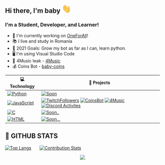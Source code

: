 ## Hi there, I'm baby <img src="https://raw.githubusercontent.com/ABSphreak/ABSphreak/master/gifs/Hi.gif" width="30px">

### I'm a Student, Developer, and Learner!
- 🤖 I'm currently working on [OneForAll](https://discord.gg/n2EvRECf88)!
- 📚 I live and study in Romania
- 🥅 2021 Goals: Grow my bot as far as I can, learn python.
- 🖥 I'm using Visual Studio Code
- 🎵 4Music leak - [4Music](https://github.com/whoisbaby/4music)
- 💰 Coins Bot - [baby-coins](https://github.com/whoisbaby/baby-coins)


<!-- START OF PROFILE STACK, DO NOT REMOVE -->
| 💻 **Technology** | 🚀 **Projects** |
|-|-|
| [![Python](https://img.shields.io/static/v1?label=&message=Python&color=3C78A9&logo=python&logoColor=FFFFFF)](https://www.python.org/) | [![Soon](https://img.shields.io/static/v1?label=&message=Soon..&color=000605&logo=github&logoColor=white&labelColor=000605)](https://github.com/whoisbaby) |
| [![JavaScript](https://img.shields.io/static/v1?label=&message=JavaScript&color=F1E05A&logo=javascript&logoColor=FFFFFF)](https://developer.mozilla.org/en-US/docs/Web/JavaScript) | [![TwitchFollowers](https://img.shields.io/static/v1?label=&message=TwitchFollowers&color=000605&logo=github&logoColor=white&labelColor=000605)](https://github.com/whoisbaby/TwitchFollowers) [![CoinsBot](https://img.shields.io/static/v1?label=&message=CoinsBot&color=000605&logo=github&logoColor=white&labelColor=000605)](https://github.com/whoisbaby/baby-coins) [![4Music](https://img.shields.io/static/v1?label=&message=4Music&color=000605&logo=github&logoColor=white&labelColor=000605)](https://github.com/whoisbaby/4music) [![Discord Activites](https://img.shields.io/static/v1?label=&message=Discord-Activites&color=000605&logo=github&logoColor=white&labelColor=000605)](https://github.com/whoisbaby/discord-activities)|
| [![C](https://img.shields.io/static/v1?label=&message=C&color=4FA1EF&logo=c&logoColor=FFFFFF)](https://www.programiz.com/c-programming/) | [![Soon..](https://img.shields.io/static/v1?label=&message=Soon..&color=000605&logo=github&logoColor=white&labelColor=000605)](https://github.com/whoisbaby) |
| [![HTML](https://img.shields.io/static/v1?label=&message=HTML&color=ff751a&logo=HTML5&logoColor=FFFFFF)](https://developer.mozilla.org/en-US/docs/Web/Guide/HTML/HTML5) | [![Soon...](https://img.shields.io/static/v1?label=&message=Soon..&color=000605&logo=github&logoColor=white&labelColor=000605)](https://github.com/whoisbaby)  |
<!-- END OF PROFILE STACK, DO NOT REMOVE -->


## 📝 GITHUB STATS

[![Top Langs](https://github-readme-stats.vercel.app/api/top-langs/?username=whoisbaby&hide=Vue)](https://github.com/whoisbaby/github-readme-stats) 
&nbsp; &nbsp; &nbsp;
[![Contribution Stats](https://github-contribution-stats.vercel.app/api/?username=whoisbaby)](https://github.com/whoisbaby/github-contribution-stats/) 

 <p align="center">
   <img src="https://profile-counter.glitch.me/whoisbaby/count.svg" />
  </p>

[website]: https://one4all.fr
